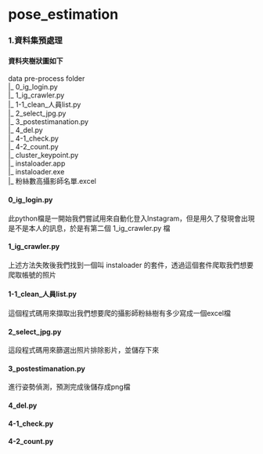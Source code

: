 # pose_estimation

### 1.資料集預處理


#### 資料夾樹狀圖如下

data pre-process folder  
  |_ 0_ig_login.py  
  |_ 1_ig_crawler.py  
  |_ 1-1_clean_人員list.py  
  |_ 2_select_jpg.py  
  |_ 3_postestimanation.py  
  |_ 4_del.py  
  |_ 4-1_check.py  
  |_ 4-2_count.py  
  |_ cluster_keypoint.py  
  |_ instaloader.app  
  |_ instaloader.exe  
  |_ 粉絲數高攝影師名單.excel  

#### 0_ig_login.py

此python檔是一開始我們嘗試用來自動化登入Instagram，但是用久了發現會出現是不是本人的訊息，於是有第二個 1_ig_crawler.py 檔

#### 1_ig_crawler.py

上述方法失敗後我們找到一個叫 instaloader 的套件，透過這個套件爬取我們想要爬取帳號的照片

#### 1-1_clean_人員list.py

這個程式碼用來擷取出我們想要爬的攝影師粉絲樹有多少寫成一個excel檔

#### 2_select_jpg.py

這段程式碼用來篩選出照片排除影片，並儲存下來

#### 3_postestimanation.py

進行姿勢偵測，預測完成後儲存成png檔

#### 4_del.py



#### 4-1_check.py

#### 4-2_count.py


